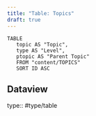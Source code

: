 ```yaml
---
title: "Table: Topics"
draft: true
---
```

```dataview
TABLE
   topic AS "Topic",
   type AS "Level",
   ptopic AS "Parent Topic"
   FROM "content/TOPICS"
   SORT ID ASC
```


## Dataview
type:: #type/table
